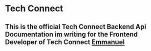 # Tech Connect

## This is the official Tech Connect Backend Api Documentation im writing for the  Frontend Developer of Tech Connect [Emmanuel]("https://github.com/emess2g")
